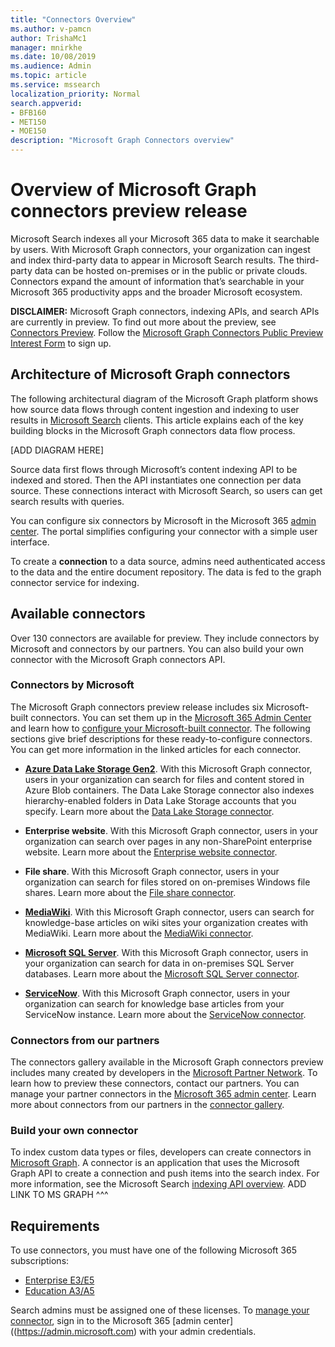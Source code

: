 ```yaml
---
title: "Connectors Overview"
ms.author: v-pamcn
author: TrishaMc1
manager: mnirkhe
ms.date: 10/08/2019
ms.audience: Admin
ms.topic: article
ms.service: mssearch
localization_priority: Normal
search.appverid:
- BFB160
- MET150
- MOE150
description: "Microsoft Graph Connectors overview"
---
```


# Overview of Microsoft Graph connectors preview release
Microsoft Search indexes all your Microsoft 365 data to make it searchable by users. With Microsoft Graph connectors, your organization can ingest and index third-party data to appear in Microsoft Search results. The third-party data can be hosted on-premises or in the public or private clouds. Connectors expand the amount of information that’s searchable in your Microsoft 365 productivity apps and the broader Microsoft ecosystem.

**DISCLAIMER:** Microsoft Graph connectors, indexing APIs, and search APIs are currently in preview. To find out more about the preview, see [Connectors Preview](connectors-preview.md). Follow the [Microsoft Graph Connectors Public Preview Interest Form]( https://forms.office.com/Pages/ResponsePage.aspx?id=v4j5cvGGr0GRqy180BHbRxWYgu82J_RFnMMATAS6_chUNVYwNU1CMDNZUDBSSDZKWVo2RDJDRjRLQi4u) to sign up.

## Architecture of Microsoft Graph connectors
The following architectural diagram of the Microsoft Graph platform shows how source data flows through content ingestion and indexing to user results in [Microsoft Search](https://docs.microsoft.com/microsoftsearch/overview-microsoft-search) clients.  This article explains each of the key building blocks in the Microsoft Graph connectors data flow process.

[ADD DIAGRAM HERE]

Source data first flows through Microsoft’s content indexing API to be indexed and stored. Then the API instantiates one connection per data source. These connections interact with Microsoft Search, so users can get search results with queries.

You can configure six connectors by Microsoft in the Microsoft 365 [admin center](https://admin.microsoft.com). The portal simplifies configuring your connector with a simple user interface.

To create a **connection** to a data source, admins need authenticated access to the data and the entire document repository. The data is fed to the graph connector service for indexing.

## Available connectors
Over 130 connectors are available for preview. They include connectors by Microsoft and connectors by our partners. You can also build your own connector with the Microsoft Graph connectors API.

### Connectors by Microsoft
The Microsoft Graph connectors preview release includes six Microsoft-built connectors. You can set them up in the [Microsoft 365 Admin Center](https://admin.microsoft.com) and learn how to [configure your Microsoft-built connector](configure-connector.md). 
The following sections give brief descriptions for these ready-to-configure connectors. You can get more information in the linked articles for each connector.

- **[Azure Data Lake Storage Gen2](https://docs.microsoft.com/en-us/azure/storage/blobs/data-lake-storage-introduction)**. With this Microsoft Graph connector, users in your organization can search for files and content stored in Azure Blob containers. The Data Lake Storage connector also indexes hierarchy-enabled folders in Data Lake Storage accounts that you specify.
Learn more about the [Data Lake Storage connector](azure-data-lake-connector.md).

- **Enterprise website**. With this Microsoft Graph connector, users in your organization can search over pages in any non-SharePoint enterprise website.
Learn more about the [Enterprise website connector](enterprise-web-connector.md).

- **File share**. With this Microsoft Graph connector, users in your organization can search for files stored on on-premises Windows file shares.
Learn more about the [File share connector](file-share-connector.md).

- **[MediaWiki](https://www.mediawiki.org/wiki/MediaWiki)**. With this Microsoft Graph connector, users can search for knowledge-base articles on wiki sites your organization creates with MediaWiki.
Learn more about the [MediaWiki connector](mediawiki-connector.md).

- **[Microsoft SQL Server](https://www.microsoft.com/en-us/sql-server/sql-server-2017)**. With this Microsoft Graph connector, users in your organization can search for data in on-premises SQL Server databases.
Learn more about the [Microsoft SQL Server connector](MSSQL-connector.md).

- **[ServiceNow](https://www.servicenow.com)**. With this Microsoft Graph connector, users in your organization can search for knowledge base articles from your ServiceNow instance.
Learn more about the [ServiceNow connector](servicenow-connector.md).

### Connectors from our partners
The connectors gallery available in the Microsoft Graph connectors preview includes many created by developers in the [Microsoft Partner Network](https://partner.microsoft.com/en-US/). To learn how to preview these connectors, contact our partners. You can manage your partner connectors in the [Microsoft 365 admin center](https://admin.microsoft.com).
Learn more about connectors from our partners in the [connector gallery](connectors-catalog.md).

### Build your own connector
To index custom data types or files, developers can create connectors in [Microsoft Graph](https://developer.microsoft.com/graph/). A connector is an application that uses the Microsoft Graph API to create a connection and push items into the search index. For more information, see the Microsoft Search [indexing API overview](). 
ADD LINK TO MS GRAPH ^^^

## Requirements
To use connectors, you must have one of the following Microsoft 365 subscriptions:
- [Enterprise E3/E5](https://www.microsoft.com/en-us/microsoft-365/compare-all-microsoft-365-plans)
- [Education A3/A5](https://www.microsoft.com/en-us/microsoft-365/academic/compare-office-365-education-plans?activetab=tab:primaryr1)

Search admins must be assigned one of these licenses. To [manage your connector](manage-connector.md), sign in to the Microsoft 365 [admin center]((https://admin.microsoft.com) with your admin credentials.
